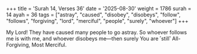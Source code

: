 +++
title = 'Surah 14, Verses 36'
date = '2025-08-30'
weight = 1786
surah = 14
ayah = 36
tags = ["astray", "caused", "disobey", "disobeys", "follow", "follows", "forgiving", "lord", "merciful", "people", "surely", "whoever"]
+++

My Lord! They have caused many people to go astray. So whoever follows me is with me, and whoever disobeys me—then surely You are ˹still˺ All-Forgiving, Most Merciful.